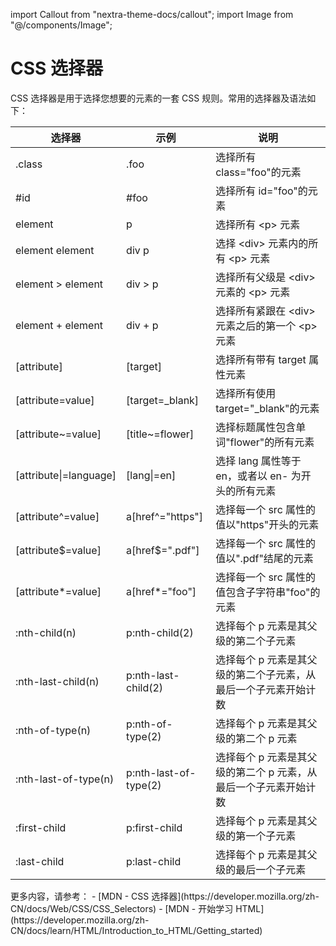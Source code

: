 import Callout from "nextra-theme-docs/callout";
import Image from "@/components/Image";

# CSS 选择器

CSS 选择器是用于选择您想要的元素的一套 CSS 规则。常用的选择器及语法如下：

| 选择器                 | 示例                  | 说明                                                             |
| ---------------------- | --------------------- | ---------------------------------------------------------------- |
| .class                 | .foo                  | 选择所有 class="foo"的元素                                       |
| #id                    | #foo                  | 选择所有 id="foo"的元素                                          |
| element                | p                     | 选择所有 &lt;p&gt; 元素                                          |
| element element        | div p                 | 选择 &lt;div&gt; 元素内的所有 &lt;p&gt; 元素                     |
| element > element      | div > p               | 选择所有父级是 &lt;div&gt; 元素的 &lt;p&gt; 元素                 |
| element + element      | div + p               | 选择所有紧跟在 &lt;div&gt; 元素之后的第一个 &lt;p&gt; 元素       |
| [attribute]            | [target]              | 选择所有带有 target 属性元素                                     |
| [attribute=value]      | [target=_blank]       | 选择所有使用 target="\_blank"的元素                              |
| [attribute~=value]     | [title~=flower]       | 选择标题属性包含单词"flower"的所有元素                           |
| [attribute\|=language] | [lang\|=en]           | 选择 lang 属性等于 en，或者以 en- 为开头的所有元素               |
| [attribute^=value]     | a[href^="https"]      | 选择每一个 src 属性的值以"https"开头的元素                       |
| [attribute$=value]     | a[href$=".pdf"]       | 选择每一个 src 属性的值以".pdf"结尾的元素                        |
| [attribute*=value]     | a[href*="foo"]        | 选择每一个 src 属性的值包含子字符串"foo"的元素                   |
| :nth-child(n)          | p:nth-child(2)        | 选择每个 p 元素是其父级的第二个子元素                            |
| :nth-last-child(n)     | p:nth-last-child(2)   | 选择每个 p 元素是其父级的第二个子元素，从最后一个子元素开始计数  |
| :nth-of-type(n)        | p:nth-of-type(2)      | 选择每个 p 元素是其父级的第二个 p 元素                           |
| :nth-last-of-type(n)   | p:nth-last-of-type(2) | 选择每个 p 元素是其父级的第二个 p 元素，从最后一个子元素开始计数 |
| :first-child           | p:first-child         | 选择每个 p 元素是其父级的第一个子元素                            |
| :last-child            | p:last-child          | 选择每个 p 元素是其父级的最后一个子元素                          |

<Callout emoji="💡">
更多内容，请参考：
- [MDN - CSS 选择器](https://developer.mozilla.org/zh-CN/docs/Web/CSS/CSS_Selectors)
- [MDN - 开始学习 HTML](https://developer.mozilla.org/zh-CN/docs/learn/HTML/Introduction_to_HTML/Getting_started)
</Callout>
